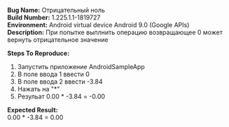 **Bug Name:** Отрицательный ноль  
**Build Number:** 1.225.1.1-1819727  
**Environment:** Android virtual device Android 9.0 (Google APIs)  
**Description:** При попытке выплнить операцию возвращающее 0 может вернуть отрицательное значение   

**Steps To Reproduce:**  
1. Запустить приложение AndroidSampleApp  
2. В поле ввода 1 ввести 0   
3. В поле ввода 2 ввести -3.84  
4. Нажать на "*"  
5. Резульат 0.00 * -3.84 = -0.00  

**Expected Result:**  
0.00 * -3.84 = 0.00  
